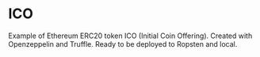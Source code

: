 # ICO

Example of Ethereum ERC20 token ICO (Initial Coin Offering). Created with Openzeppelin and Truffle. Ready to be deployed to Ropsten and local.
